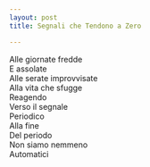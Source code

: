 ```yaml
---
layout: post
title: Segnali che Tendono a Zero

---
```

Alle giornate fredde  
E assolate  
Alle serate improvvisate  
Alla vita che sfugge  
Reagendo  
Verso il segnale  
Periodico  
Alla fine  
Del periodo  
Non siamo nemmeno  
Automatici  
